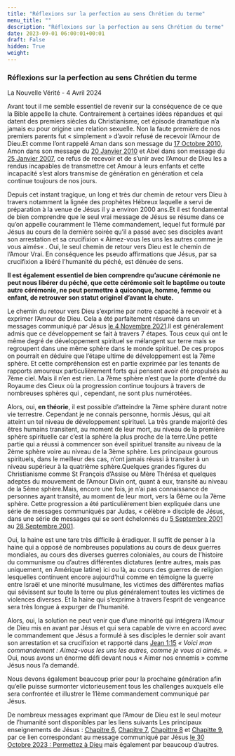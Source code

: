 ```yaml
---
title: "Réflexions sur la perfection au sens Chrétien du terme"
menu_title: ""
description: "Réflexions sur la perfection au sens Chrétien du terme"
date: 2023-09-01 06:00:01+00:01
draft: False
hidden: True
weight:
---
```

### Réflexions sur la perfection au sens Chrétien du terme

La  Nouvelle Vérité - 4 Avril 2024

Avant tout il me semble essentiel de revenir sur la conséquence de ce que la Bible appelle la chute. Contrairement à certaines idées répandues et qui datent des premiers siècles du Christianisme, cet épisode dramatique n’a jamais eu pour origine une relation sexuelle. Non la faute première de nos premiers parents fut « simplement » d’avoir refusé de recevoir l’Amour de Dieu.Et comme l’ont rappelé Aman dans son  message du [17 Octobre 2010](/fr-contemporary-messages/fr-contemporary-messages-by-date-order/fr-contemporary-messages-2010/fr-2010-10-17-1-fab-aman/), Amon dans son message du [20 Janvier 2010](/fr-contemporary-messages/fr-contemporary-messages-by-date-order/fr-contemporary-messages-2010\fr-2010-1-20-1-fab-amon/)  et Abel dans son message du [25 Janvier 2007](/fr-contemporary-messages/fr-contemporary-messages-by-date-order/fr-contemporary-messages-2007/fr-2007-1-25-1-fab-abel/), ce refus de recevoir et de s’unir avec l’Amour de Dieu les a rendus incapables de transmettre cet Amour à leurs enfants  et  cette incapacité s’est alors transmise de génération en génération et cela continue toujours de nos jours.

Depuis cet instant tragique, un long et très dur chemin de retour vers Dieu à travers notamment la lignée des prophètes Hébreux laquelle a servi de préparation à la venue de Jésus il y a environ 2000 ans.Et il est fondamental de bien comprendre que le seul vrai message de Jésus se résume dans ce qu’on appelle couramment le 11ème commandement, lequel fut formulé par Jésus au cours de la dernière soirée qu’il a passé avec ses disciples avant son arrestation et sa crucifixion « Aimez-vous les uns les autres comme je vous aimés« . Oui, le seul chemin de retour vers Dieu est le chemin de l’Amour Vrai. En conséquence les pseudo affirmations que Jésus, par sa crucifixion a libéré l’humanité du péché, est dénuée de sens.

**Il est également essentiel de bien comprendre qu’aucune cérémonie ne peut nous libérer du péché, que cette cérémonie soit le baptême ou toute autre cérémonie, ne peut permettre à quiconque, homme, femme ou enfant, de retrouver son statut originel d’avant la chute.**

Le chemin du retour vers Dieu s’exprime par notre capacité à recevoir et à exprimer l’Amour de Dieu. Cela a été parfaitement résumé dans un messages communiqué par Jésus [le 4 Novembre 2021](/fr-contemporary-messages/fr-contemporary-messages-by-date-order/fr-contemporary-messages-2021/fr-2021-11-4-1-af-jesus/).Il est généralement admis que ce  développement se fait à travers 7 étapes. Tous ceux qui ont le même degré de développement spirituel se mélangent sur terre mais  se regroupent dans une même sphère dans le monde spirituel. De ces propos on pourrait en déduire que l’étape ultime de développement est la 7ème sphère. Et cette compréhension  est en partie exprimée par les tenants de rapports amoureux particulièrement forts qui pensent avoir été propulsés au 7ème ciel. Mais il n’en est rien. La 7ème sphère n’est que la porte d’entré du Royaume des Cieux où la progression continue toujours à travers de nombreuses sphères qui , cependant, ne sont plus numérotées.

Alors, oui, **en théorie**, il est possible d’atteindre la 7ème sphère durant notre vie terrestre. Cependant je ne connais personne, hormis Jésus, qui ait atteint un tel niveau de développement spirituel. La très grande majorité  des êtres humains transitent, au moment de leur mort, au niveau de la première sphère spirituelle car c’est la sphère la plus proche de la terre.Une petite partie qui a réussi à commencer son éveil spirituel transite au niveau de la 2ème sphère voire au niveau de la 3ème sphère. Les principaux gourous spirituels, dans le meilleur des cas, n’ont jamais réussi à transiter à un niveau supérieur à la quatrième sphère.Quelques grandes figures du Christianisme comme St François d’Assise ou Mère Thérésa et quelques adeptes du mouvement de l’Amour Divin ont, quant à eux, transité au niveau de la 5ème sphère.Mais, encore une fois, je n’ai pas connaissance de personnes ayant transité, au moment de leur mort, vers la 6ème ou la 7ème sphère. Cette progression a été particulièrement bien expliquée dans une série de messages communiqués par Judas, « célèbre » disciple de Jésus, dans une série de messages qui se sont échelonnés du [5 Septembre 2001](/fr-contemporary-messages/fr-contemporary-messages-by-date-order/fr-contemporary-messages-2001/fr-2001-9-5-1-hr-judas/) au [28 Septembre 2001](/fr-contemporary-messages/fr-contemporary-messages-by-date-order/fr-contemporary-messages-2001/fr-2001-9-28-1-hr-judas/).

Oui, la haine est une tare très difficile à éradiquer. Il suffit de penser à la haine qui a opposé  de nombreuses populations au cours de deux guerres mondiales, au cours des diverses guerres coloniales, au cours  de l’histoire du communisme ou d’autres différentes dictatures (entre autres, mais pas uniquement, en Amérique latine) ici ou là, au cours des guerres de religion lesquelles continuent encore aujourd’hui comme en témoigne la guerre entre Israël et une minorité musulmane, les victimes des différentes mafias qui sévissent sur toute la terre ou plus généralement toutes les victimes de violences diverses. Et la haine  qui s’exprime à travers l’esprit de vengeance sera très longue à expurger de l’humanité.

Alors, oui, la solution ne peut venir que d’une minorité qui intégrera l’Amour de Dieu mis en avant par Jésus et qui sera capable de vivre en accord avec le commandement que Jésus a formulé à ses disciples le dernier soir avant son arrestation et sa crucifixion et rapporté dans [Jean 1:15](https://saintebible.com/john/1-15.htm) *« Voici mon commandement : Aimez-vous les uns les autres, comme je vous ai aimés. »* Oui, nous avons un énorme défi devant nous « Aimer nos ennemis » comme Jésus nous l’a demandé.

Nous devons également beaucoup prier pour la prochaine génération afin qu’elle puisse surmonter victorieusement tous les challenges auxquels elle sera confrontée et illustrer le 11ème commandement communiqué par Jésus.

De nombreux messages exprimant que l’Amour de Dieu est le seul moteur de l’humanité sont disponibles par les liens suivants Les principaux enseignements de Jésus : [Chapitre 6](/5-fr-the-key-points-of-jesus-messages/5-6-fr-on-atonement-and-reincarnation/), [Chapitre 7](/5-fr-the-key-points-of-jesus-messages/5-7-fr-jesus-a-message-of-love/), [Chapittre 8](/5-fr-the-key-points-of-jesus-messages/5-8-fr-the-law-of-forgiveness/) et [Chapitte 9](/5-fr-the-key-points-of-jesus-messages/5-9-fr-the-new-birth/), par ce lien correspondant au message communiqué par Jésus [le 30 Octobre 2023 : Permettez à Dieu](/fr-contemporary-messages/fr-contemporary-messages-by-date-order/fr-contemporary-messages-2023/fr-2023-10-30-1-jw-jésus/)  mais également par beaucoup d’autres.